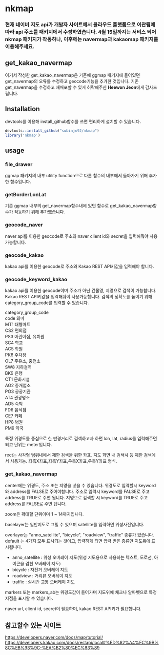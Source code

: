 # nkmap

### 현재 네이버 지도 api가 개발자 사이트에서 클라우드 플랫폼으로 이관됨에 따라 api 주소를 패키지에서 수정하였습니다. 4월 15일까지는 서비스 되어 nkmap 패키지가 작동하나, 이후에는 navermap과 kakaomap 패키지를 이용해주세요.


## get_kakao_navermap

여기서 작성한 get_kakao_navermap은 기존에 ggmap 패키지에 들어있던 get_navermap의 오류를 수정하고 geocode기능을 추가한 것입니다. 기존 get_navermap을 수정하고 재배포할 수 있게 허락해주신 **Heewon Jeon**에게 감사드립니다.


## Installation

devtools를 이용해 install_github함수를 쓰면 편리하게 설치할 수 있습니다.

```R
devtools::install_github("subinjo92/nkmap")
library('nkmap')
```

## usage

### file_drawer
ggmap 패키지의 내부 utility function으로 다른 함수의 내부에서 돌아가기 위해 추가한 함수입니다.

### getBorderLonLat
기존 ggmap 내부의 get_navermap함수내에 있던 함수로 get_kakao_navermap함수가 작동하기 위해 추가했습니다.

### geocode_naver
naver api를 이용한 geocode로 주소와 naver client id와 secret을 입력해줘야 사용가능합니다.

### geocode_kakao
kakao api를 이용한 geocode로 주소와 Kakao REST API키값을 입력해야 합니다.

### geocode_keyword_kakao
kakao api를 이용한 geocode이며 주소가 아닌 건물명, 지명으로 검색이 가능합니다. Kakao REST API키값을 입력해줘야 사용가능합니다.
검색의 정확도를 높이기 위해 category_group_code를 입력할 수 있습니다.  

category_group_code  
code	의미  
MT1	대형마트  
CS2	편의점  
PS3	어린이집, 유치원  
SC4	학교  
AC5	학원  
PK6	주차장  
OL7	주유소, 충전소  
SW8	지하철역  
BK9	은행  
CT1	문화시설  
AG2	중개업소  
PO3	공공기관  
AT4	관광명소  
AD5	숙박  
FD6	음식점  
CE7	카페  
HP8	병원  
PM9	약국  

특정 위경도를 중심으로 한 반경거리로 검색하고자 하면 lon, lat, radius를 입력해주면 되고 단위는 meter입니다.  

rect는 사각형 범위내에서 제한 검색을 위한 좌표. 지도 화면 내 검색시 등 제한 검색에서 사용가능.
좌측X좌표,좌측Y좌표,우측X좌표,우측Y좌표 형식.  

### get_kakao_navermap
center에는 위경도, 주소 또는 지명을 넣을 수 있습니다. 위경도로 입력할시 keyword와 address를 FALSE로 주어야합니다.
주소로 입력시 keyword를 FALSE로 주고 address를 TRUE로 주면 됩니다.
지명으로 검색할 시 keyword를 TRUE로 주고 address를 FALSE로 주면 됩니다.  

zoom은 확대할 단위이며 1 ~ 14까지입니다.  

baselayer는 일반지도로 그릴 수 있으며 satellite를 입력하면 위성사진입니다.  

overlayer는 "anno_satellite", "bicycle", "roadview", "traffic" 종류가 있습니다. 
default 는 4가지 모두 표시되는 것이고, 입력하게 되면 입력 받은 종류만 지도위에 표시됩니다.
- anno_satellite : 위성 오버레이 지도(위성 지도용으로 사용하는 텍스트, 도로선, 아이콘을 겹친 오버레이 지도) 
- bicycle : 자전거 오버레이 지도 
- roadview : 거리뷰 오버레이 지도 
- traffic : 실시간 교통 오버레이 지도 

markers 또는 markers_ab는 위경도값이 들어가며 지도위에 체크나 알파벳으로 특정지점을 표시할 수 있습니다.  

naver url, client id, secret이 필요하며, kakao REST API키가 필요합니다.  

## 참고할수 있는 사이트
https://developers.naver.com/docs/map/tutorial/  
https://developers.kakao.com/docs/restapi/local#%ED%82%A4%EC%9B%8C%EB%93%9C-%EA%B2%80%EC%83%89  


